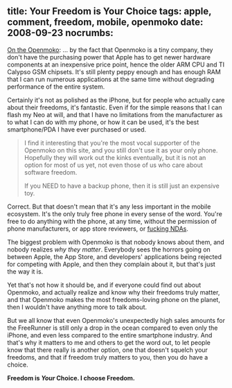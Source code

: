 title: Your Freedom is Your Choice
tags: apple, comment, freedom, mobile, openmoko
date: 2008-09-23
nocrumbs:
---
<a href="http://news.ycombinator.com/item?id=312983">On the Openmoko</a>:
... by the fact that Openmoko is a tiny company, they don't have the purchasing power that Apple has to get newer hardware components at an inexpensive price point, hence the older ARM CPU and TI Calypso GSM chipsets. It's still plenty peppy enough and has enough RAM that I can run numerous applications at the same time without degrading performance of the entire system.

Certainly it's not as polished as the iPhone, but for people who actually care about their freedoms, it's fantastic. Even if for the simple reasons that I can flash my Neo at will, and that I have no limitations from the manufacturer as to what I can do with my phone, or how it can be used, it's the best smartphone/PDA I have ever purchased or used.

<blockquote>I find it interesting that you're the most vocal supporter of the Openmoko on this site, and you still don't use it as your only phone. Hopefully they will work out the kinks eventually, but it is not an option for most of us yet, not even those of us who care about software freedom.

If you NEED to have a backup phone, then it is still just an expensive toy.</blockquote>

Correct. But that doesn't mean that it's any less important in the mobile ecosystem. It's the only truly free phone in every sense of the word. You're free to do anything with the phone, at any time, without the permission of phone manufacturers, or app store reviewers, or <a href="http://www.fuckingnda.com">fucking NDAs</a>.

The biggest problem with Openmoko is that nobody knows about them, and nobody realizes <em>why they matter</em>. Everybody sees the horrors going on between Apple, the App Store, and developers' applications being rejected for competing with Apple, and then they complain about it, but that's just the way it is.

Yet that's not how it should be, and if everyone could find out about Openmoko, and actually realize and know why their freedoms truly matter, and that Openmoko makes the most freedoms-loving phone on the planet, then I wouldn't have anything more to talk about.

But we all know that even Openmoko's unexpectedly high sales amounts for the FreeRunner is still only a drop in the ocean compared to even only the iPhone, and even less compared to the entire smartphone industry. And that's why it matters to me and others to get the word out, to let people know that there really is another option, one that doesn't squelch your freedoms, and that if freedom truly matters to you, then you do have a choice.

<strong>Freedom is <em>Your</em> Choice.  I choose Freedom.</strong>
